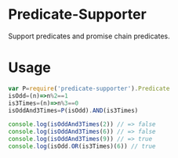 # Predicate-Supporter

Support predicates and promise chain predicates.
# Usage

```js
var P=require('predicate-supporter').Predicate
isOdd=(n)=>n%2==1
is3Times=(n)=>n%3==0
isOddAnd3Times=P(isOdd).AND(is3Times)

console.log(isOddAnd3Times(2)) // => false
console.log(isOddAnd3Times(6)) // => false
console.log(isOddAnd3Times(9)) // => true
console.log(isOdd.OR(is3Times)(6)) // true
```